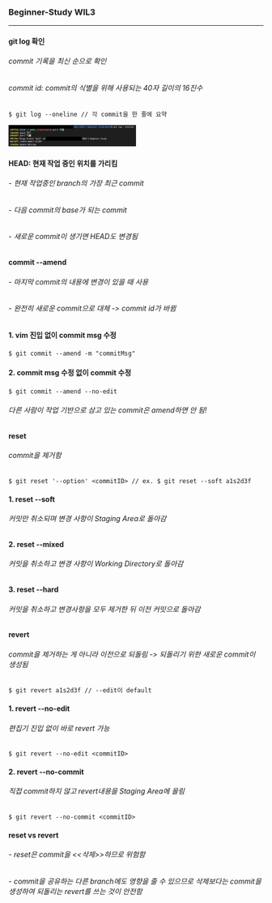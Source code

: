 ### Beginner-Study WIL3
---
#### git log 확인
###### commit 기록을 최신 순으로 확인
###### commit id: commit의 식별을 위해 사용되는 40자 길이의 16진수
    $ git log --oneline // 각 commit을 한 줄에 요약   
<img src="/Week3/git_log.jpg" width="50%" alt="Git Log"></img>   

#### HEAD: 현재 작업 중인 위치를 가리킴
###### - 현재 작업중인 branch의 가장 최근 commit
###### - 다음 commit의 base가 되는 commit
###### - 새로운 commit이 생기면 HEAD도 변경됨

#### commit --amend
###### - 마지막 commit의 내용에 변경이 있을 때 사용
###### - 완전히 새로운 commit으로 대체 -> commit id가 바뀜

#### 1. vim 진입 없이 commit msg 수정
    $ git commit --amend -m "commitMsg"

#### 2. commit msg 수정 없이 commit 수정
    $ git commit --amend --no-edit
###### _다른 사람이 작업 기반으로 삼고 있는 commit은 amend하면 안 됨!_

#### reset
###### commit을 제거함
    $ git reset '--option' <commitID> // ex. $ git reset --soft a1s2d3f
#### 1. reset --soft
###### 커밋만 취소되며 변경 사항이 Staging Area로 돌아감
#### 2. reset --mixed
###### 커밋을 취소하고 변경 사항이 Working Directory로 돌아감
#### 3. reset --hard
###### 커밋을 취소하고 변경사항을 모두 제거한 뒤 이전 커밋으로 돌아감

#### revert
###### commit을 제거하는 게 아니라 이전으로 되돌림 -> 되돌리기 위한 새로운 commit이 생성됨
    $ git revert a1s2d3f // --edit이 default

#### 1. revert --no-edit
###### 편집기 진입 없이 바로 revert 가능
    $ git revert --no-edit <commitID>
#### 2. revert --no-commit
###### 직접 commit하지 않고 revert내용을 Staging Area에 올림
    $ git revert --no-commit <commitID>

#### reset vs revert
###### - reset은 commit을 <<삭제>>하므로 위험함
###### - commit을 공유하는 다른 branch에도 영향을 줄 수 있으므로 삭제보다는 commit을 생성하여 되돌리는 revert를 쓰는 것이 안전함